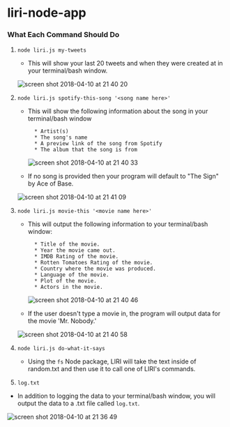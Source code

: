 # liri-node-app

### What Each Command Should Do

1. `node liri.js my-tweets`

   * This will show your last 20 tweets and when they were created at in your terminal/bash window.
   
   ![screen shot 2018-04-10 at 21 40 20](https://user-images.githubusercontent.com/34383988/38643142-322e1162-3daa-11e8-9132-55fac0c37db2.png)

2. `node liri.js spotify-this-song '<song name here>'`

   * This will show the following information about the song in your terminal/bash window
   
     ```  
       * Artist(s)
       * The song's name
       * A preview link of the song from Spotify
       * The album that the song is from
     ``` 
     ![screen shot 2018-04-10 at 21 40 33](https://user-images.githubusercontent.com/34383988/38643273-9dfa1a26-3daa-11e8-833f-e8dcddc233df.png)

   * If no song is provided then your program will default to "The Sign" by Ace of Base.
   
   ![screen shot 2018-04-10 at 21 41 09](https://user-images.githubusercontent.com/34383988/38643230-7792f9ca-3daa-11e8-9d92-df1843684128.png)

3. `node liri.js movie-this '<movie name here>'`

   * This will output the following information to your terminal/bash window:

     ```
       * Title of the movie.
       * Year the movie came out.
       * IMDB Rating of the movie.
       * Rotten Tomatoes Rating of the movie.
       * Country where the movie was produced.
       * Language of the movie.
       * Plot of the movie.
       * Actors in the movie.
     ```
     ![screen shot 2018-04-10 at 21 40 46](https://user-images.githubusercontent.com/34383988/38643309-bfc0e446-3daa-11e8-86b9-984b26d9c1a6.png)

   * If the user doesn't type a movie in, the program will output data for the movie 'Mr. Nobody.'
   
   ![screen shot 2018-04-10 at 21 40 58](https://user-images.githubusercontent.com/34383988/38643196-5ed75d4a-3daa-11e8-8e47-7a53cc23fcc3.png)

4. `node liri.js do-what-it-says`
   
   * Using the `fs` Node package, LIRI will take the text inside of random.txt and then use it to call one of LIRI's commands.
     
5. `log.txt`
* In addition to logging the data to your terminal/bash window, you will output the data to a .txt file called `log.txt`.

![screen shot 2018-04-10 at 21 36 49](https://user-images.githubusercontent.com/34383988/38643351-db1254e6-3daa-11e8-84a6-25459db3ab29.png)

